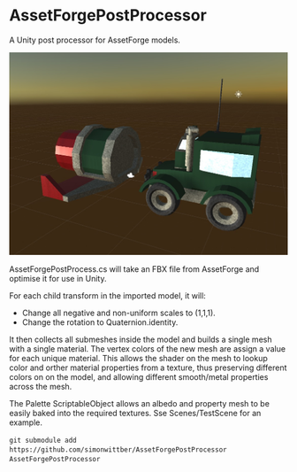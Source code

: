 # AssetForgePostProcessor
A Unity post processor for AssetForge models.

![Image of AssetForgeModels](https://github.com/simonwittber/AssetForgePostProcessor/blob/master/Screen%20Shot.jpg)

AssetForgePostProcess.cs will take an FBX file from AssetForge and optimise it for use in Unity.

For each child transform in the imported model, it will:
 - Change all negative and non-uniform scales to (1,1,1).
 - Change the rotation to Quaternion.identity.

It then collects all submeshes inside the model and builds a single mesh with a single material.
The vertex colors of the new mesh are assign a value for each unique material. This allows the
shader on the mesh to lookup color and orther material properties from a texture, thus preserving
different colors on on the model, and allowing different smooth/metal properties across the mesh.

The Palette ScriptableObject allows an albedo and property mesh to be easily baked into the 
required textures. Sse Scenes/TestScene for an example.


```git submodule add https://github.com/simonwittber/AssetForgePostProcessor AssetForgePostProcessor```
